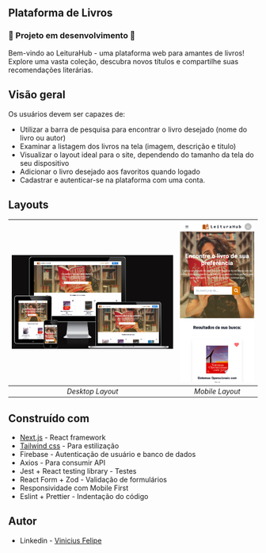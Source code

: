 ## Plataforma de Livros

### 🚧 Projeto em desenvolvimento 🚧

 Bem-vindo ao LeituraHub - uma plataforma web para amantes de livros! Explore uma vasta coleção, descubra novos títulos e compartilhe suas recomendações literárias.

## Visão geral

Os usuários devem ser capazes de:

  - Utilizar a barra de pesquisa para encontrar o livro desejado (nome do livro ou autor)
  -  Examinar a listagem dos livros na tela (imagem, descrição e titulo)
  - Visualizar o layout ideal para o site, dependendo do tamanho da tela do seu dispositivo
  - Adicionar o livro desejado aos favoritos quando logado
  - Cadastrar e autenticar-se na plataforma com uma conta.
  
## Layouts

| ![Desktop Layout](public/screen-desktop.png) | ![Mobile Layout](public/mobile-screen.png) |
|:--:|:--:|
| *Desktop Layout* | *Mobile Layout* |

## Construído com

- [Next.js](https://nextjs.org/) - React framework
- [Tailwind css](https://tailwindcss.com/) - Para estilização
- Firebase - Autenticação de usuário e banco de dados
- Axios - Para consumir API
- Jest + React testing library - Testes
- React Form + Zod - Validação de formulários
- Responsividade com Mobile First
- Eslint + Prettier - Indentação do código

## Autor

- Linkedin - [Vinicius Felipe](https://www.linkedin.com/in/vinicius-felipe-5148a81b5/)